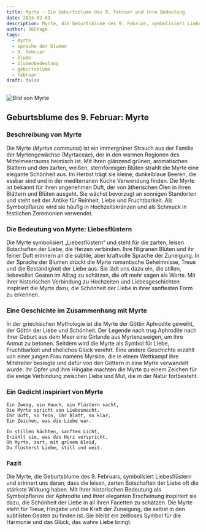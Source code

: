 ```yaml
---
title: Myrte - Die Geburtsblume des 9. Februar und ihre Bedeutung
date: 2024-02-09
description: Myrte, die Geburtsblume des 9. Februar, symbolisiert Liebesflüstern. Erfahre mehr über ihre Geschichte, Bedeutung und Symbolik in der Sprache der Blumen.
author: 365tage
tags:
  - myrte
  - sprache der blumen
  - 9. februar
  - blume
  - blumenbedeutung
  - geburtsblume
  - februar
draft: false
---
```


![Bild von Myrte](https://cdn.pixabay.com/photo/2020/06/29/20/22/flowers-5354285_640.jpg#center)

## Geburtsblume des 9. Februar: Myrte

### Beschreibung von Myrte

Die Myrte (_Myrtus communis_) ist ein immergrüner Strauch aus der Familie der Myrtengewächse (Myrtaceae), der in den warmen Regionen des Mittelmeerraums heimisch ist. Mit ihren glänzend grünen, aromatischen Blättern und den zarten, weißen, sternförmigen Blüten strahlt die Myrte eine elegante Schönheit aus. Im Herbst trägt sie kleine, dunkelblaue Beeren, die essbar sind und in der mediterranen Küche Verwendung finden. Die Myrte ist bekannt für ihren angenehmen Duft, der von ätherischen Ölen in ihren Blättern und Blüten ausgeht. Sie wächst bevorzugt an sonnigen Standorten und steht seit der Antike für Reinheit, Liebe und Fruchtbarkeit. Als Symbolpflanze wird sie häufig in Hochzeitskränzen und als Schmuck in festlichen Zeremonien verwendet.

### Die Bedeutung von Myrte: Liebesflüstern

Die Myrte symbolisiert „Liebesflüstern“ und steht für die zarten, leisen Botschaften der Liebe, die Herzen verbinden. Ihre filigranen Blüten und ihr feiner Duft erinnern an die subtile, aber kraftvolle Sprache der Zuneigung. In der Sprache der Blumen drückt die Myrte romantische Geheimnisse, Treue und die Beständigkeit der Liebe aus. Sie lädt uns dazu ein, die stillen, liebevollen Gesten im Alltag zu schätzen, die oft mehr sagen als Worte. Mit ihrer historischen Verbindung zu Hochzeiten und Liebesgeschichten inspiriert die Myrte dazu, die Schönheit der Liebe in ihrer sanftesten Form zu erkennen.

### Eine Geschichte im Zusammenhang mit Myrte

In der griechischen Mythologie ist die Myrte der Göttin Aphrodite geweiht, der Göttin der Liebe und Schönheit. Der Legende nach trug Aphrodite nach ihrer Geburt aus dem Meer eine Girlande aus Myrtenzweigen, um ihre Anmut zu betonen. Seitdem wird die Myrte als Symbol für Liebe, Fruchtbarkeit und eheliches Glück verehrt. Eine andere Geschichte erzählt von einer jungen Frau namens Myrsine, die in einem Wettkampf ihre Mitstreiter besiegte und dafür von den Göttern in eine Myrte verwandelt wurde. Ihr Opfer und ihre Hingabe machten die Myrte zu einem Zeichen für die ewige Verbindung zwischen Liebe und Mut, die in der Natur fortbesteht.

### Ein Gedicht inspiriert von Myrte

```
Ein Zweig, ein Hauch, ein Flüstern sacht,  
Die Myrte spricht von Liebesmacht.  
Ihr Duft, so fein, ihr Blatt, so klar,  
Ein Zeichen, was die Liebe war.  

In stillen Nächten, sanftem Licht,  
Erzählt sie, was das Herz verspricht.  
Oh Myrte, zart, mit grünem Kleid,  
Du flüsterst Liebe, still und weit.  
```

### Fazit

Die Myrte, die Geburtsblume des 9. Februars, symbolisiert Liebesflüstern und erinnert uns daran, dass die leisen, zarten Botschaften der Liebe oft die stärkste Wirkung haben. Mit ihrer historischen Bedeutung als Symbolpflanze der Aphrodite und ihrer eleganten Erscheinung inspiriert sie dazu, die Schönheit der Liebe in all ihren Facetten zu schätzen. Die Myrte steht für Treue, Hingabe und die Kraft der Zuneigung, die selbst in den subtilsten Gesten zu finden ist. Sie bleibt ein zeitloses Symbol für die Harmonie und das Glück, das wahre Liebe bringt.